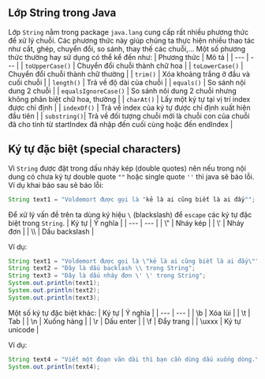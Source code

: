 ## Lớp String trong Java
Lớp `String` nằm trong package `java.lang` cung cấp rất nhiều phương thức để xử lý chuỗi. Các phương thức này giúp chúng ta thực hiện nhiều thao tác như cắt, ghép, chuyển đổi, so sánh, thay thế các chuỗi,...
Một số phương thức thường hay sử dụng có thể kể đến như:
| Phương thức | Mô tả |
| --- | --- |
| `toUpperCase()` | Chuyển đổi chuỗi thành chữ hoa |
| `toLowerCase()` | Chuyển đổi chuỗi thành chữ thường |
| `trim()` | Xóa khoảng trắng ở đầu và cuối chuỗi |
| `length()` | Trả về độ dài của chuỗi |
| `equals()` | So sánh nội dung 2 chuỗi |
| `equalsIgnoreCase()` | So sánh nôi dung 2 chuỗi nhưng không phân biệt chữ hoa, thường |
| `charAt()` | Lấy một ký tự tại vị trí index được chỉ định |
| `indexOf()` | Trả về index của ký tự được chỉ định xuất hiện đầu tiên |
| `substring()`| Trả về đối tượng chuỗi mới là chuỗi con của chuỗi đã cho tính từ startIndex đã nhập đến cuối cùng hoặc đến endIndex |

## Ký tự đặc biệt (special characters)
Vì `String` được đặt trong dấu nháy kép (double quotes) nên nếu trong nội dung có chưa ký tự double quote `""` hoặc single quote `''` thì java sẽ báo lỗi.
Ví dụ khai báo sau sẽ báo lỗi: 
```java
String text1 = "Voldemort được gọi là "kẻ là ai cũng biết là ai đấy"";
```
Để xử lý vấn đề trên ta dùng ký hiệu `\` (blackslash) để `escape` các ký tự đặc biệt trong `String`.
| Ký tự | Ý nghĩa |
| --- | --- |
| \\" | Nháy kép |
| \\' | Nháy đơn |
| \\\ | Dấu backslash |

Ví dụ: 
```java
String text1 = "Voldemort được gọi là \"kẻ là ai cũng biết là ai đấy\"";
String text2 = "Đây là dấu backlash \\ trong String";
String text3 = "Đây là dấu nháy đơn \' \' trong String";
System.out.println(text1);
System.out.println(text2);
System.out.println(text3);
```
Một số ký tự đặc biệt khác:
| Ký tự | Ý nghĩa |
| --- | --- |
| \b | Xóa lùi |
| \t | Tab |
| \n | Xuống hàng |
| \r | Dấu enter |
| \f | Đẩy trang |
| \uxxx | Ký tự unicode |

Ví dụ: 
```java
String text4 = "Viết một đoạn văn dài thì bạn cần dùng dấu xuống dòng.\nCòn dấu tab \t để thụt đầu dòng";
System.out.println(text4);
```

